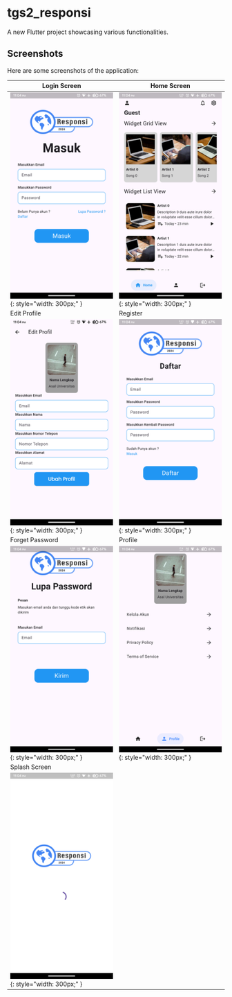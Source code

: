 # tgs2_responsi

A new Flutter project showcasing various functionalities.

## Screenshots

Here are some screenshots of the application:

| Login Screen | Home Screen |
|--------------|-------------|
| ![Login Screen](screenshots/img_login.png){: style="width: 300px;" } | ![Home Screen](screenshots/img_home.png){: style="width: 300px;" } |
| Edit Profile | Register |
| ![Edit Profile](screenshots/img_editprofil.png){: style="width: 300px;" } | ![Register](screenshots/img_register.png){: style="width: 300px;" } |
| Forget Password | Profile |
| ![Forget Password](screenshots/img_forgetpass.png){: style="width: 300px;" } | ![Profile](screenshots/img_profil.png){: style="width: 300px;" } |
| Splash Screen |
| ![Splash Screen](screenshots/img_splashscreen.png){: style="width: 300px;" } |

